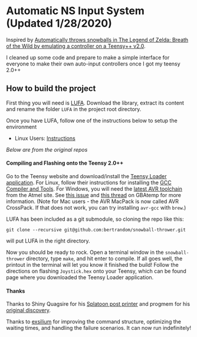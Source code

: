 # Automatic NS Input System (Updated 1/28/2020)

Inspired by [Automatically throws snowballs in The Legend of Zelda: Breath of the Wild by emulating a controller on a Teensy++ v2.0](https://github.com/bertrandom/snowball-thrower). 

I cleaned up some code and prepare to make a simple interface for everyone to make their own auto-input controllers once I got my teensy 2.0++

## How to build the project
First thing you will need is [LUFA](http://www.lufa-lib.org). Download the library, extract its content and rename the folder `LUFA` in the project root directory. 

Once you have LUFA, follow one of the instructions below to setup the environment
 - Linux Users: [Instructions](https://github.com/iTNTPiston/snowball-thrower/doc/Linux-Setup.md)

*Below are from the original repos*

#### Compiling and Flashing onto the Teensy 2.0++
Go to the Teensy website and download/install the [Teensy Loader application](https://www.pjrc.com/teensy/loader.html). For Linux, follow their instructions for installing the [GCC Compiler and Tools](https://www.pjrc.com/teensy/gcc.html). For Windows, you will need the [latest AVR toolchain](http://www.atmel.com/tools/atmelavrtoolchainforwindows.aspx) from the Atmel site. See [this issue](https://github.com/LightningStalker/Splatmeme-Printer/issues/10) and [this thread](http://gbatemp.net/threads/how-to-use-shinyquagsires-splatoon-2-post-printer.479497/) on GBAtemp for more information. (Note for Mac users - the AVR MacPack is now called AVR CrossPack. If that does not work, you can try installing `avr-gcc` with `brew`.)

LUFA has been included as a git submodule, so cloning the repo like this:

```
git clone --recursive git@github.com:bertrandom/snowball-thrower.git
```

will put LUFA in the right directory.

Now you should be ready to rock. Open a terminal window in the `snowball-thrower` directory, type `make`, and hit enter to compile. If all goes well, the printout in the terminal will let you know it finished the build! Follow the directions on flashing `Joystick.hex` onto your Teensy, which can be found page where you downloaded the Teensy Loader application.

#### Thanks

Thanks to Shiny Quagsire for his [Splatoon post printer](https://github.com/shinyquagsire23/Switch-Fightstick) and progmem for his [original discovery](https://github.com/progmem/Switch-Fightstick).

Thanks to [exsilium](https://github.com/bertrandom/snowball-thrower/pull/1) for improving the command structure, optimizing the waiting times, and handling the failure scenarios. It can now run indefinitely!